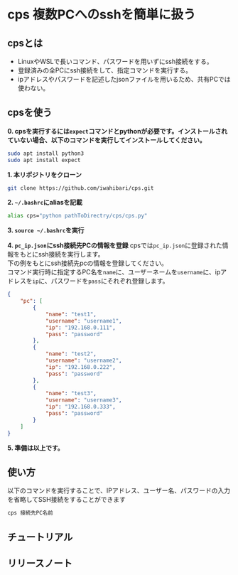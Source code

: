 # cps 複数PCへのsshを簡単に扱う

## cpsとは
- LinuxやWSLで長いコマンド、パスワードを用いずにssh接続をする。
- 登録済みの全PCにssh接続をして、指定コマンドを実行する。
- ipアドレスやパスワードを記述したjsonファイルを用いるため、共有PCでは使わない。

## cpsを使う

**0. cpsを実行するには`expect`コマンドとpythonが必要です。インストールされていない場合、以下のコマンドを実行してインストールしてください。**
```sh
sudo apt install python3
sudo apt install expect
```

**1. 本リポジトリをクローン**
```sh
git clone https://github.com/iwahibari/cps.git
```

**2. `~/.bashrc`にaliasを記載**
```sh
alias cps="python pathToDirectry/cps/cps.py"
```

**3. `source ~/.bashrc`を実行**

**4. `pc_ip.json`にssh接続先PCの情報を登録**
    cpsでは`pc_ip.json`に登録された情報をもとにssh接続を実行します。  
    下の例をもとにssh接続先pcの情報を登録してください。  
    コマンド実行時に指定するPC名を`name`に、ユーザーネームを`username`に、ipアドレスを`ip`に、パスワードを`pass`にそれぞれ登録します。  
```json
{
	"pc": [
		{
			"name": "test1",
			"username": "username1",
			"ip": "192.168.0.111",
			"pass": "password"
		},
		{
			"name": "test2",
			"username": "username2",
			"ip": "192.168.0.222",
			"pass": "password"
		},
		{
			"name": "test3",
			"username": "username3",
			"ip": "192.168.0.333",
			"pass": "password"
		}
	]
}
```

**5. 準備は以上です。**

## 使い方
以下のコマンドを実行することで、IPアドレス、ユーザー名、パスワードの入力を省略してSSH接続をすることができます
```sh
cps 接続先PC名前
```

## チュートリアル


## リリースノート

